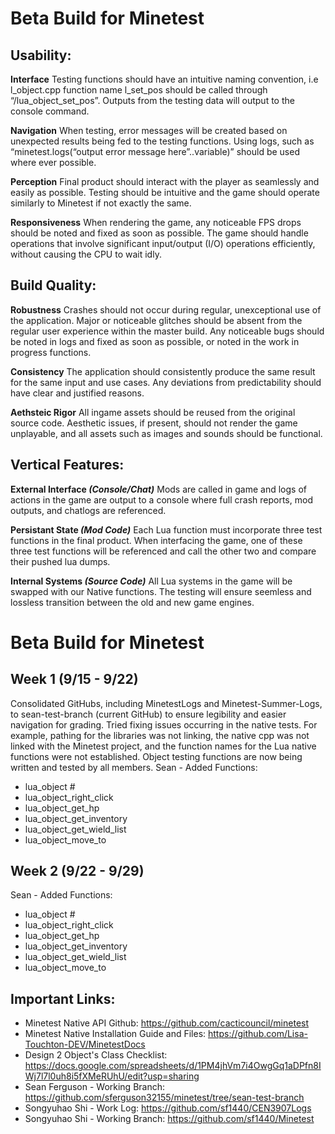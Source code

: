 # Beta Build for Minetest
## Usability:
**Interface**
Testing functions should have an intuitive naming convention, i.e l_object.cpp function name l_set_pos should be called through “/lua_object_set_pos”. Outputs from the testing data will output to the console command.

**Navigation**
When testing, error messages will be created based on unexpected results being fed to the testing functions. Using logs, such as “minetest.logs(“output error message here”..variable)” should be used where ever possible.

**Perception**
Final product should interact with the player as seamlessly and easily as possible. Testing should be intuitive and the game should operate similarly to Minetest if not exactly the same.

**Responsiveness**
When rendering the game, any noticeable FPS drops should be noted and fixed as soon as possible. The game should handle operations that involve significant input/output (I/O) operations efficiently, without causing the CPU to wait idly.

## Build Quality:
**Robustness**
Crashes should not occur during regular, unexceptional use of the application. Major or noticeable glitches should be absent from the regular user experience within the master build. Any noticeable bugs should be noted in logs and fixed as soon as possible, or noted in the work in progress functions.

**Consistency**
The application should consistently produce the same result for the same input and use cases. Any deviations from predictability should have clear and justified reasons.

**Aethsteic Rigor**
All ingame assets should be reused from the original source code. Aesthetic issues, if present, should not render the game unplayable, and all assets such as images and sounds should be functional.
## Vertical Features:
**External Interface *(Console/Chat)***
Mods are called in game and logs of actions in the game are output to a console where full crash reports, mod outputs, and chatlogs are referenced.

**Persistant State *(Mod Code)***
Each Lua function must incorporate three test functions in the final product. When interfacing the game, one of these three test functions will be referenced and call the other two and compare their pushed lua dumps.

**Internal Systems *(Source Code)***
All Lua systems in the game will be swapped with our Native functions. The testing will ensure seemless and lossless transition between the old and new game engines. 
# Beta Build for Minetest
## Week 1 (9/15 - 9/22)
Consolidated GitHubs, including MinetestLogs and Minetest-Summer-Logs, to sean-test-branch (current GitHub) to ensure legibility and easier navigation for grading.
Tried fixing issues occurring in the native tests. For example, pathing for the libraries was not linking, the native cpp was not linked with the Minetest project, and the function names for the Lua native functions were not established.
Object testing functions are now being written and tested by all members. 
Sean - Added Functions:
* lua_object #
* lua_object_right_click
* lua_object_get_hp
* lua_object_get_inventory
* lua_object_get_wield_list
* lua_object_move_to
## Week 2 (9/22 - 9/29)

Sean - Added Functions:
* lua_object #
* lua_object_right_click
* lua_object_get_hp
* lua_object_get_inventory
* lua_object_get_wield_list
* lua_object_move_to


## Important Links:
- Minetest Native API Github: https://github.com/cacticouncil/minetest
- Minetest Native Installation Guide and Files: https://github.com/Lisa-Touchton-DEV/MinetestDocs
- Design 2 Object's Class Checklist: https://docs.google.com/spreadsheets/d/1PM4jhVm7i4OwgGq1aDPfn8IWj7l7l0uh8i5fXMeRUhU/edit?usp=sharing
- Sean Ferguson - Working Branch: https://github.com/sferguson32155/minetest/tree/sean-test-branch
- Songyuhao Shi - Work Log: https://github.com/sf1440/CEN3907Logs
- Songyuhao Shi - Working Branch: https://github.com/sf1440/Minetest
